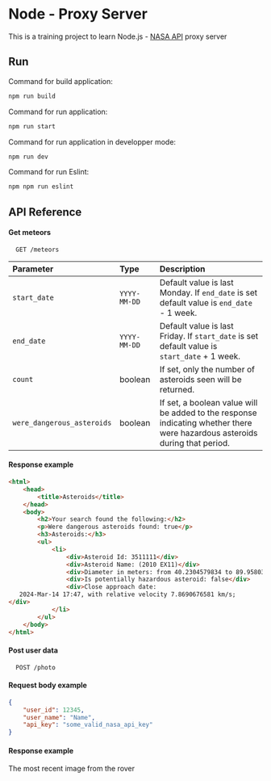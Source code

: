 # Node - Proxy Server

This is a training project to learn Node.js - [NASA API](https://api.nasa.gov/) proxy server

## Run

Command for build application:

```sh
npm run build
```

Command for run application:

```sh
npm run start
```

Command for run application in developper mode:

```sh
npm run dev
```

Command for run Eslint:

```sh
npm npm run eslint
```

## API Reference

#### Get meteors

```http
  GET /meteors
```

| Parameter | Type     |Description                |
| :-------- | :------- | :------------------------- |
| `start_date` | `YYYY-MM-DD` | Default value is last Monday. If `end_date` is set default value is `end_date` - 1 week. |
| `end_date` | `YYYY-MM-DD` | Default value is last Friday. If `start_date` is set default value is `start_date` + 1 week. |
| `count` | boolean |If set, only the number of asteroids seen will be returned. |
| `were_dangerous_asteroids` | boolean | If set, a boolean value will be added to the response indicating whether there were hazardous asteroids during that period. |

#### Response example

```html
<html>
    <head>
        <title>Asteroids</title>
    </head>
    <body>
        <h2>Your search found the following:</h2>
        <p>Were dangerous asteroids found: true</p>
        <h3>Asteroids:</h3>
        <ul>
            <li>
                <div>Asteroid Id: 3511111</div>
                <div>Asteroid Name: (2010 EX11)</div>
                <div>Diameter in meters: from 40.2304579834 to 89.9580388169</div>
                <div>Is potentially hazardous asteroid: false</div>
                <div>Close approach date: 
   2024-Mar-14 17:47, with relative velocity 7.8690676581 km/s;   
</div>
            </li>
        </ul>
    </body>
</html>
```

#### Post user data

```http
  POST /photo
```

#### Request body example

```json
{
    "user_id": 12345,
    "user_name": "Name",
    "api_key": "some_valid_nasa_api_key"
}
```

#### Response example
The most recent image from the rover
